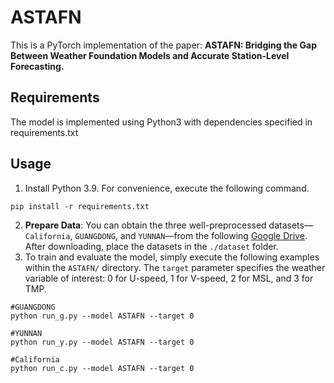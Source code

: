 # ASTAFN

This is a PyTorch implementation of the paper: **ASTAFN: Bridging the Gap Between Weather Foundation Models and Accurate Station-Level Forecasting.**

## Requirements

The model is implemented using Python3 with dependencies specified in requirements.txt

## Usage

1. Install Python 3.9. For convenience, execute the following command.

~~~
pip install -r requirements.txt
~~~

2. **Prepare Data**: You can obtain the three well-preprocessed datasets—`California`, `GUANGDONG`, and `YUNNAN`—from the following [Google Drive](https://drive.google.com/drive/folders/115MqFuF6CqQm0c26Mou4CMXzrEwlPn05?usp=drive_link). After downloading, place the datasets in the `./dataset` folder.
3. To train and evaluate the model, simply execute the following examples within the `ASTAFN/` directory. The `target` parameter specifies the weather variable of interest: 0 for U-speed, 1 for V-speed, 2 for MSL, and 3 for TMP.

~~~
#GUANGDONG
python run_g.py --model ASTAFN --target 0

#YUNNAN
python run_y.py --model ASTAFN --target 0

#California
python run_c.py --model ASTAFN --target 0
~~~

